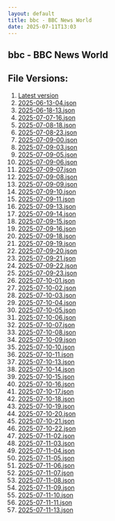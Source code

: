 ```yaml
---
layout: default
title: bbc - BBC News World
date: 2025-07-11T13:03
---
```


## bbc - BBC News World

<div id="data-chart"></div>
<div id="data-table"></div>
<script>
document.addEventListener('DOMContentLoaded', function(){
  document.getElementById('data-table').textContent = 'This source isn't supported for tables yet.';
});
</script>

## File Versions:
1. [Latest version](./latest.json)
2. [2025-06-13-04.json](./2025-06-13-04.json)
3. [2025-06-18-13.json](./2025-06-18-13.json)
4. [2025-07-07-16.json](./2025-07-07-16.json)
5. [2025-07-08-18.json](./2025-07-08-18.json)
6. [2025-07-08-23.json](./2025-07-08-23.json)
7. [2025-07-09-00.json](./2025-07-09-00.json)
8. [2025-07-09-03.json](./2025-07-09-03.json)
9. [2025-07-09-05.json](./2025-07-09-05.json)
10. [2025-07-09-06.json](./2025-07-09-06.json)
11. [2025-07-09-07.json](./2025-07-09-07.json)
12. [2025-07-09-08.json](./2025-07-09-08.json)
13. [2025-07-09-09.json](./2025-07-09-09.json)
14. [2025-07-09-10.json](./2025-07-09-10.json)
15. [2025-07-09-11.json](./2025-07-09-11.json)
16. [2025-07-09-13.json](./2025-07-09-13.json)
17. [2025-07-09-14.json](./2025-07-09-14.json)
18. [2025-07-09-15.json](./2025-07-09-15.json)
19. [2025-07-09-16.json](./2025-07-09-16.json)
20. [2025-07-09-18.json](./2025-07-09-18.json)
21. [2025-07-09-19.json](./2025-07-09-19.json)
22. [2025-07-09-20.json](./2025-07-09-20.json)
23. [2025-07-09-21.json](./2025-07-09-21.json)
24. [2025-07-09-22.json](./2025-07-09-22.json)
25. [2025-07-09-23.json](./2025-07-09-23.json)
26. [2025-07-10-01.json](./2025-07-10-01.json)
27. [2025-07-10-02.json](./2025-07-10-02.json)
28. [2025-07-10-03.json](./2025-07-10-03.json)
29. [2025-07-10-04.json](./2025-07-10-04.json)
30. [2025-07-10-05.json](./2025-07-10-05.json)
31. [2025-07-10-06.json](./2025-07-10-06.json)
32. [2025-07-10-07.json](./2025-07-10-07.json)
33. [2025-07-10-08.json](./2025-07-10-08.json)
34. [2025-07-10-09.json](./2025-07-10-09.json)
35. [2025-07-10-10.json](./2025-07-10-10.json)
36. [2025-07-10-11.json](./2025-07-10-11.json)
37. [2025-07-10-13.json](./2025-07-10-13.json)
38. [2025-07-10-14.json](./2025-07-10-14.json)
39. [2025-07-10-15.json](./2025-07-10-15.json)
40. [2025-07-10-16.json](./2025-07-10-16.json)
41. [2025-07-10-17.json](./2025-07-10-17.json)
42. [2025-07-10-18.json](./2025-07-10-18.json)
43. [2025-07-10-19.json](./2025-07-10-19.json)
44. [2025-07-10-20.json](./2025-07-10-20.json)
45. [2025-07-10-21.json](./2025-07-10-21.json)
46. [2025-07-10-22.json](./2025-07-10-22.json)
47. [2025-07-11-02.json](./2025-07-11-02.json)
48. [2025-07-11-03.json](./2025-07-11-03.json)
49. [2025-07-11-04.json](./2025-07-11-04.json)
50. [2025-07-11-05.json](./2025-07-11-05.json)
51. [2025-07-11-06.json](./2025-07-11-06.json)
52. [2025-07-11-07.json](./2025-07-11-07.json)
53. [2025-07-11-08.json](./2025-07-11-08.json)
54. [2025-07-11-09.json](./2025-07-11-09.json)
55. [2025-07-11-10.json](./2025-07-11-10.json)
56. [2025-07-11-11.json](./2025-07-11-11.json)
57. [2025-07-11-13.json](./2025-07-11-13.json)
